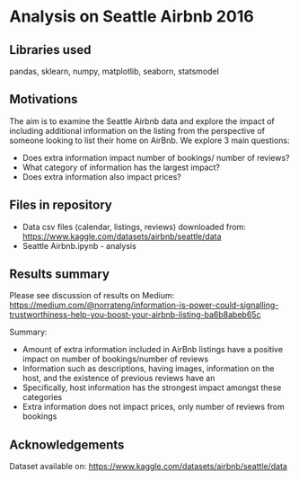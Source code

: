 # Analysis on Seattle Airbnb 2016

## Libraries used
pandas, sklearn, numpy, matplotlib, seaborn, statsmodel

## Motivations
The aim is to examine the Seattle Airbnb data and explore the impact of including additional information on the listing from the perspective of someone looking to list their home on AirBnb. We explore 3 main questions:
- Does extra information impact number of bookings/ number of reviews?
- What category of information has the largest impact?
- Does extra information also impact prices?

## Files in repository
- Data csv files (calendar, listings, reviews) downloaded from: https://www.kaggle.com/datasets/airbnb/seattle/data
- Seattle Airbnb.ipynb - analysis

## Results summary
Please see discussion of results on Medium: https://medium.com/@norrateng/information-is-power-could-signalling-trustworthiness-help-you-boost-your-airbnb-listing-ba6b8abeb65c

Summary:
- Amount of extra information included in AirBnb listings have a positive impact on number of bookings/number of reviews
- Information such as descriptions, having images, information on the host, and the existence of previous reviews have an 
- Specifically, host information has the strongest impact amongst these categories
- Extra information does not impact prices, only number of reviews from bookings

## Acknowledgements
Dataset available on: https://www.kaggle.com/datasets/airbnb/seattle/data